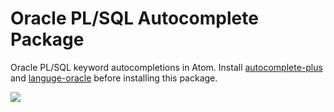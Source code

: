 # Oracle PL/SQL Autocomplete Package

Oracle PL/SQL keyword autocompletions in Atom. Install [autocomplete-plus](https://atom.io/packages/autocomplete-plus) and [languge-oracle](https://atom.io/packages/language-oracle) before installing this package.

![](https://cloud.githubusercontent.com/assets/1747643/11515330/8b3a1a42-98d1-11e5-8872-c9556bb498da.gif)
